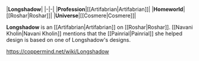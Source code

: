 |**Longshadow**|
|-|-|
|**Profession**|[[Artifabrian\|Artifabrian]]|
|**Homeworld**|[[Roshar\|Roshar]]|
|**Universe**|[[Cosmere\|Cosmere]]|

**Longshadow** is an [[Artifabrian\|Artifabrian]] on [[Roshar\|Roshar]].
[[Navani Kholin\|Navani Kholin]] mentions that the [[Painrial\|Painrial]] she helped design is based on one of Longshadow's designs.



https://coppermind.net/wiki/Longshadow